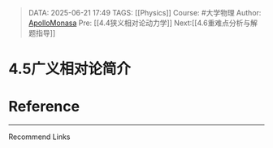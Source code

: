 > DATA: 2025-06-21 17:49
> TAGS: [[Physics]]
> Course: #大学物理 
> Author: [ApolloMonasa](https://github.com/ApolloMonasa)
> Pre: [[4.4狭义相对论动力学]]
> Next:[[4.6重难点分析与解题指导]]


# 4.5广义相对论简介


# Reference


---
Recommend Links
